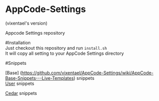 AppCode-Settings
================

(vixentael's version)

Appcode Settings repository

#Installation  
Just checkout this repository and run `install.sh`  
It will copy all setting to your AppCode Settings directory  

#Snippets 

[Base] (https://github.com/vixentael/AppCode-Settings/wiki/AppCode-Base-Snippets---Live-Templates) snippets  
[User](https://github.com/vixentael/AppCode-Settings/wiki/AppCode-User-Snippets---Live-Templates) snippets 

[Cedar](https://github.com/vixentael/AppCode-Settings/wiki/AppCode-Cedar-Snippets---Live-Templates) snippets 

